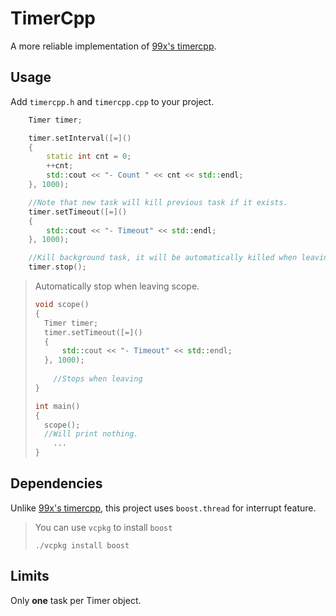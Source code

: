 # TimerCpp

A more reliable implementation of [99x's timercpp](https://github.com/99x/timercpp).

## Usage

Add `timercpp.h` and `timercpp.cpp` to your project.

```cpp
	Timer timer;   

	timer.setInterval([=]()
	{
		static int cnt = 0;
		++cnt;
		std::cout << "- Count " << cnt << std::endl;
	}, 1000);

	//Note that new task will kill previous task if it exists.
	timer.setTimeout([=]()
	{
		std::cout << "- Timeout" << std::endl;
	}, 1000);

	//Kill background task, it will be automatically killed when leaving a scope.
	timer.stop();
```

> Automatically stop when leaving scope.
>
> ```cpp
> void scope()
> {
> 	Timer timer;
> 	timer.setTimeout([=]()
> 	{
> 		std::cout << "- Timeout" << std::endl;
> 	}, 1000);
>     
>     //Stops when leaving
> }
> 
> int main()
> {
> 	scope();
> 	//Will print nothing.
>     ...
> }
> ```

## Dependencies

Unlike [99x's timercpp](https://github.com/99x/timercpp), this project uses `boost.thread` for interrupt feature.

> You can use `vcpkg` to install `boost`
>
> ```
> ./vcpkg install boost
> ```

## Limits

Only **one** task per Timer object.

